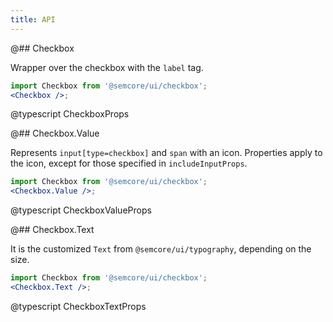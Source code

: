 ```yaml
---
title: API
---
```


@## Checkbox

Wrapper over the checkbox with the `label` tag.

```jsx
import Checkbox from '@semcore/ui/checkbox';
<Checkbox />;
```

@typescript CheckboxProps

@## Checkbox.Value

Represents `input[type=checkbox]` and `span` with an icon. Properties apply to the icon, except for those specified in `includeInputProps`.

```jsx
import Checkbox from '@semcore/ui/checkbox';
<Checkbox.Value />;
```

@typescript CheckboxValueProps

@## Checkbox.Text

It is the customized `Text` from `@semcore/ui/typography`, depending on the size.

```jsx
import Checkbox from '@semcore/ui/checkbox';
<Checkbox.Text />;
```

@typescript CheckboxTextProps
